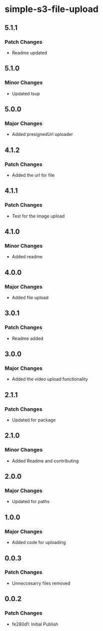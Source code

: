 # simple-s3-file-upload

## 5.1.1

### Patch Changes

- Readme updated

## 5.1.0

### Minor Changes

- Updated tsup

## 5.0.0

### Major Changes

- Added presignedUrl uploader

## 4.1.2

### Patch Changes

- Added the url for file

## 4.1.1

### Patch Changes

- Test for the image upload

## 4.1.0

### Minor Changes

- Added readme

## 4.0.0

### Major Changes

- Added file upload

## 3.0.1

### Patch Changes

- Readme added

## 3.0.0

### Major Changes

- Added the video upload functionality

## 2.1.1

### Patch Changes

- Updated for package

## 2.1.0

### Minor Changes

- Added Readme and contributing

## 2.0.0

### Major Changes

- Updated for paths

## 1.0.0

### Major Changes

- Added code for uploading

## 0.0.3

### Patch Changes

- Unneccesarry files removed

## 0.0.2

### Patch Changes

- fe280d1: Initial Publish
